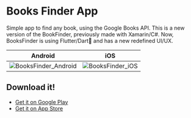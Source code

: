 # Books Finder App

Simple app to find any book, using the Google Books API.
This is a new version of the BookFinder, previously made with Xamarin/C#. Now, BooksFinder is using Flutter/Dart💙 and has a new redefined UI/UX.

| Android |  iOS  |
|:-----:|:--------:|
| ![BooksFinder_Android](https://user-images.githubusercontent.com/51084681/227804536-ed16b8b0-e479-429a-af56-8dc62a6ffb80.gif) | ![BooksFinder_iOS](https://user-images.githubusercontent.com/51084681/227819163-7e2b05c7-f4ed-4524-840d-92798b67c897.gif) |

## Download it!
- [Get it on Google Play](https://play.google.com/store/apps/details?id=com.nadislat.books_finder_app)
- [Get it on App Store](https://docs.flutter.dev/cookbook)
